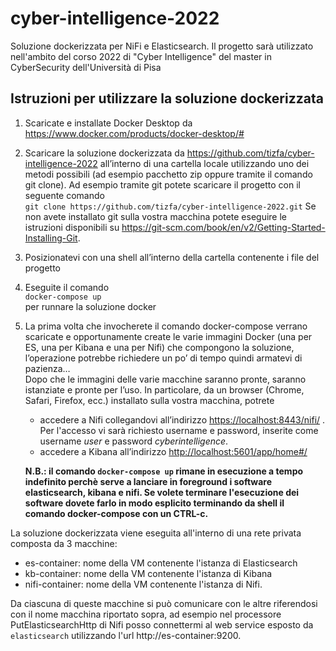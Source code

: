 # cyber-intelligence-2022
Soluzione dockerizzata per NiFi e Elasticsearch. Il progetto sarà utilizzato nell'ambito del corso 2022 di "Cyber Intelligence" del master in CyberSecurity dell'Università di Pisa

## Istruzioni per utilizzare la soluzione dockerizzata

1. Scaricate e installate Docker Desktop da https://www.docker.com/products/docker-desktop/#
2. Scaricare la soluzione dockerizzata da  https://github.com/tizfa/cyber-intelligence-2022 all’interno di una cartella locale utilizzando uno dei metodi possibili (ad esempio pacchetto zip oppure tramite il comando git clone). Ad esempio tramite git potete scaricare il progetto con il seguente comando  
`git clone https://github.com/tizfa/cyber-intelligence-2022.git` Se non avete installato git sulla vostra macchina potete eseguire le istruzioni disponibili su https://git-scm.com/book/en/v2/Getting-Started-Installing-Git.
3. Posizionatevi con una shell all’interno della cartella contenente i file del progetto
4. Eseguite il comando  
`docker-compose up`  
per runnare la soluzione docker
5. La prima volta che invocherete il comando docker-compose verrano scaricate e opportunamente create le varie immagini Docker (una per ES, una per Kibana e una per Nifi) che compongono la soluzione, l’operazione potrebbe richiedere un po’ di tempo quindi armatevi di pazienza…  
Dopo che le immagini delle varie macchine saranno pronte, saranno istanziate e pronte per l’uso. In particolare, da un browser (Chrome, Safari, Firefox, ecc.) installato sulla vostra macchina, potrete 
      - accedere a Nifi collegandovi all’indirizzo [https://localhost:8443/nifi/](https://localhost:8443/nifi/) . Per l'accesso vi sarà richiesto username e password, inserite come username *user* e password *cyberintelligence*.
      - accedere a Kibana all’indirizzo [http://localhost:5601/app/home#/](http://localhost:5601/app/home#/)
      
      **N.B.: il comando `docker-compose up` rimane in esecuzione a tempo indefinito perchè serve a lanciare in foreground i software elasticsearch, kibana e nifi. Se volete terminare l'esecuzione dei software dovete farlo in modo esplicito terminando da shell il comando docker-compose con un CTRL-c.**


La soluzione dockerizzata viene eseguita all'interno di una rete privata composta da 3 macchine:
- es-container: nome della VM contenente l'istanza di Elasticsearch
- kb-container: nome della VM contenente l'istanza di Kibana
- nifi-container: nome della VM contenente l'istanza di Nifi.

Da ciascuna di queste macchine si può comunicare con le altre riferendosi con il nome macchina riportato sopra, ad esempio nel processore PutElasticsearchHttp di Nifi posso connettermi al web service esposto da `elasticsearch` utilizzando l'url http://es-container:9200.
